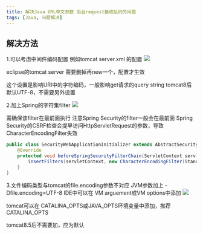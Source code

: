```yaml
---
title: 解决Java URL中文参数 后台request接收乱码的问题
tags: [Java, 问题解决]
---
```


## 解决方法

1.可以考虑中间件编码配置
例如tomcat server.xml 的配置
![](https://oliver-blog.oss-cn-shenzhen.aliyuncs.com/20240405184511.png)

eclipse的tomcat server 需要删掉再new一个，配置才生效

这个设置是影响URI中的字符编码，一般影响get请求的query string
tomcat8后默认UTF-8，不需要另外设置


2.加上Spring的字符集filter
![](https://oliver-blog.oss-cn-shenzhen.aliyuncs.com/20240405184543.png)

需确保该filter在最前面执行
注意Spring Security的filter一般会在最前面
Spring Security的CSRF检查会提早访问HttpServletRequest的参数，导致CharacterEncodingFilter失效

```java
public class SecurityWebApplicationInitializer extends AbstractSecurityWebApplicationInitializer {
    @Override
    protected void beforeSpringSecurityFilterChain(ServletContext servletContext) {
        insertFilters(servletContext, new CharacterEncodingFilter(StandardCharsets.UTF_8.name()));
    }
}
```


3.文件编码类型与tomcat的file.encoding参数不对应
JVM参数加上 -Dfile.encoding=UTF-8
IDE中可以在 VM arguement或VM options中添加
![](https://oliver-blog.oss-cn-shenzhen.aliyuncs.com/20240405184620.png)

tomcat可以在 CATALINA_OPTS或JAVA_OPTS环境变量中添加，推荐CATALINA_OPTS

tomcat8.5后不需要加，应为默认